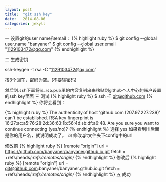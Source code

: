 ```yaml
---
layout: post
title:  "git ssh key"
date:   2014-08-06 
categories: jekyll 
---
```

一 设置git的user name和email：
{% highlight ruby %}
$ git config --global user.name "banyaner"
$ git config --global user.email "1129103472@qq.com"
{% endhighlight %}
 
二 生成密钥
 
ssh-keygen -t rsa -C “1129103472@qq.com”
 
 按3个回车，密码为空。(不要输密码)
 
然后到.ssh下面将id_rsa.pub里的内容复制出来粘贴到github个人中心的账户设置的ssh key里面
三 测试
{% highlight ruby %}
$ ssh -T git@github.com
{% endhighlight %}
你将会看到：

  {% highlight ruby %}
  The authenticity of host 'github.com (207.97.227.239)' can't be established.
    RSA key fingerprint is 16:27:ac:a5:76:28:2d:36:63:1b:56:4d:eb:df:a6:48.
    Are you sure you want to continue connecting (yes/no)?
{% endhighlight %}
选择 yes
如果看到Hi后面是你的用户名，就说明成功了。
四 修改.git文件夹下config中的url

修改前
{% highlight ruby %}
    [remote "origin"]
    url = https://github.com/banyaner/banyaner.github.io.git
    fetch = +refs/heads/*:refs/remotes/origin/*
 {% endhighlight %}
修改后
{% highlight ruby %}
    [remote "origin"]
    url = git@github.com:banyaner/banyaner.github.io.git
    fetch = +refs/heads/*:refs/remotes/origin/*
{% endhighlight %}
五 成功
